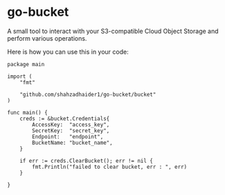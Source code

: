 # go-bucket

A small tool to interact with your S3-compatible Cloud Object Storage and perform various operations. 

Here is how you can use this in your code: 

```
package main

import (
	"fmt"

	"github.com/shahzadhaider1/go-bucket/bucket"
)

func main() {
	creds := &bucket.Credentials{
		AccessKey:  "access_key",
		SecretKey:  "secret_key",
		Endpoint:   "endpoint",
		BucketName: "bucket_name",
	}

	if err := creds.ClearBucket(); err != nil {
		fmt.Println("failed to clear bucket, err : ", err)
	}

}
```

